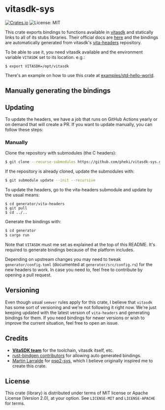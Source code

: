 # vitasdk-sys

[![Crates.io](https://img.shields.io/crates/v/vitasdk-sys.svg)](https://crates.io/crates/vitasdk-sys)
![License: MIT](https://img.shields.io/crates/l/vitasdk-sys.svg)


This crate exports bindings to functions available in [vitasdk](https://vitasdk.org/) and statically links to all of its stubs libraries. Their official docs are [here](https://docs.vitasdk.org/) and the bindings are automatically generated from vitasdk's [vita-headers](https://github.com/vitasdk/vita-headers.git) repository.

To be able to use it, you need vitasdk available and the environment variable `VITASDK` set to its location. e.g.:

```
$ export VITASDK=/opt/vitasdk
```

There's an example on how to use this crate at [examples/std-hello-world](examples/std-hello-world).

## Manually generating the bindings

## Updating

To update the headers, we have a job that runs on GitHub Actions yearly or on demand that will create a PR. If you want to update manually, you can follow these steps:

### Manually

Clone the repository with submodules (the C headers):

```sh
$ git clone --recurse-submodules https://github.com/pheki/vitasdk-sys.git
```

If the repository is already cloned, update the submodules with:

```sh
$ git submodule update --init --recursive
```

To update the headers, go to the vita-headers submodule and update by the usual means:

```
$ cd generator/vita-headers
$ git pull
$ cd ../..
```

Generate the bindings with:

```sh
$ cd generator
$ cargo run
```

Note that `VITASDK` must me set as explained at the top of this README. It's required to generate bindings because of the platform includes.

Depending on upstream changes you may need to tweak `generator/config.toml` (documented at `generator/src/config.rs`) for the new headers to work. In case you need to, feel free to contribute by opening a pull request.

## Versioning

Even though usual `semver` rules apply for this crate, I believe that `vitasdk` has some sort of versioning and we're not following it right now. We're just keeping updated with the latest version of `vita-headers` and generating bindings for them. If you need bindings for newer versions or wish to improve the current situation, feel free to open an issue.

## Credits

- [**VitaSDK team**](http://vitasdk.org/) for the toolchain, vitasdk itself, etc.
- [rust-bindgen contributors](https://github.com/rust-lang/rust-bindgen) for allowing auto generated bindings.
- [Martin Larralde](https://github.com/althonos) for [psp2-sys](https://github.com/vita-rust/psp2-sys), which I believe originally inspired me to create this crate.

## License

This crate (library) is distributed under terms of MIT license or Apache License (Version 2.0), at your option.
See `LICENSE-MIT` and `LICENSE-APACHE` for terms.
